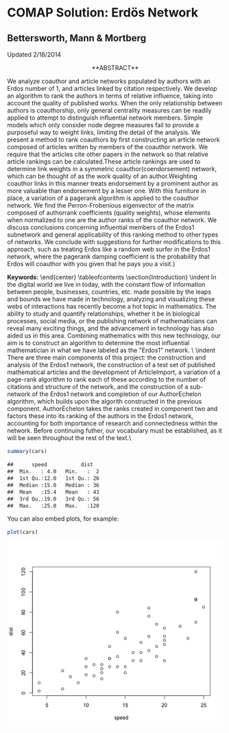 COMAP Solution: Erdös Network
========================================================
Bettersworth, Mann & Mortberg
-----------------------------
Updated 2/18/2014

<center>**ABSTRACT**</center>

We analyze coauthor and article networks populated by authors with an Erdos number of 1, and articles linked by citation respectively.  We develop an algorithm to rank the authors in terms of relative influence, taking into account the quality of published works. When the only relationship between authors is coauthorship, only general centrality measures can be readily applied to attempt to distinguish influential network members. Simple models which only consider node degree measures fail to provide a purposeful way to weight links, limiting the detail of the analysis. We present a method to rank coauthors by first constructing an article network composed of articles written by members of the coauthor network. We require that the articles cite other papers in the network so that relative article rankings can be calculated.These article rankings are used to determine link weights in a symmetric coauthor(coendorsement) network, which can be thought of as the work quality of an author.Weighting coauthor links in this manner treats endorsement by a prominent author as more valuable than endorsement by a lesser one. With this furniture in place, a variation of a pagerank algorithm is applied to the coauthor network. We find the Perron-Frobenious eigenvector of the matrix composed of authorrank coefficients (quality weights), whose elements when normalized to one are the author ranks of the coauthor network. We discuss conclusions concerning influential members of the Erdos1 subnetwork and general applicability of this ranking method to other types of networks. We conclude with suggestions for further modifications to this approach, such as treating Erdos like a random web surfer in the Erdos1 network, where the pagerank damping coefficient is the probability that Erdos will coauthor with you given that he pays you a visit.}

**Keywords:**
\end{center}
\tableofcontents
\section{Introduction}
\indent In the digital world we live in today, with the constant flow of information between people, businesses, countries, etc. made possible by the leaps and bounds we have made in technology, analyzing and visualizing these webs of interactions has recently become a hot topic in mathematics. The ability to study and quantify relationships, whether it be in biological processes, social media, or the publishing network of mathematicians can reveal many exciting things, and the advancement in technology has also aided us in this area. Combining mathematics with this new technology, our aim is to construct an algorithm to determine the most influential mathematician in what we have labeled as the "Erdos1" network. \\
\indent There are three main components of this project: the construction and analysis of the Erdos1 network, the construction of a test set of published mathematical articles and the development of ArticleImport, a variation of a page-rank algorithm to rank each of these according to the number of citations and structure of the network, and the construction of a sub-network of the Erdos1 network and completion of our AuthorEchelon algorithm, which builds upon the algorith constructed in the previous component. AuthorEchelon takes the ranks created in component two and factors these into its ranking of the authors in the Erdos1 network, accounting for both importance of research and connectedness within the network. Before continuing futher, our vocabulary must be established, as it will be seen throughout the rest of the text.\\


```r
summary(cars)
```

```
##      speed           dist    
##  Min.   : 4.0   Min.   :  2  
##  1st Qu.:12.0   1st Qu.: 26  
##  Median :15.0   Median : 36  
##  Mean   :15.4   Mean   : 43  
##  3rd Qu.:19.0   3rd Qu.: 56  
##  Max.   :25.0   Max.   :120
```


You can also embed plots, for example:


```r
plot(cars)
```

![plot of chunk unnamed-chunk-2](figure/unnamed-chunk-2.png) 


